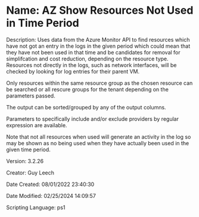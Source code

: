 ﻿# Name: AZ Show Resources Not Used in Time Period

Description: Uses data from the Azure Monitor API to find resources which have not got an entry in the logs in the given period which could mean that they have not been used in that time and be candidates for removal for simplifcation and cost reduction, depending on the resource type. Resources not directly in the logs, such as network interfaces, will be checked by looking for log entries for their parent VM.

Only resources within the same resource group as the chosen resource can be searched or all rescure groups for the tenant depending on the parameters passed.

The output can be sorted/grouped by any of the output columns.

Parameters to specifically include and/or exclude providers by regular expression are available.

Note that not all resources when used will generate an activity in the log so may be shown as no being used when they have actually been used in the given time period.

Version: 3.2.26

Creator: Guy Leech

Date Created: 08/01/2022 23:40:30

Date Modified: 02/25/2024 14:09:57

Scripting Language: ps1

